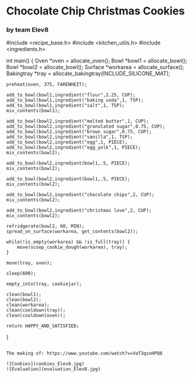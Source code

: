 # Chocolate Chip Christmas Cookies
### by team Elev8

#include <recipe_base.h>
#include <kitchen_utils.h>
#include <ingredients.h>

 

int main() {
    Oven *oven = allocate_oven();
    Bowl *bowl1 = allocate_bowl();
    Bowl *bowl2 = allocate_bowl();
    Surface *workarea = allocate_surface();
    Bakingtray *tray = allocate_bakingtray(INCLUDE_SILICONE_MAT);

    preheat(oven, 375, FARENHEIT);

    add_to_bowl(bowl1,ingredient("flour",2.25, CUP);
    add_to_bowl(bowl1,ingredient("baking soda",1, TSP);
    add_to_bowl(bowl1,ingredient("salt",1, TSP);
    mix_contents(bowl1);

    add_to_bowl(bowl2,ingredient("melted butter",1, CUP);
    add_to_bowl(bowl2,ingredient("granulated sugar",0.75, CUP);
    add_to_bowl(bowl2,ingredient("brown sugar",0.75, CUP);
    add_to_bowl(bowl2,ingredient("vanilla",1, TSP);
    add_to_bowl(bowl2,ingredient("egg",1, PIECE);
    add_to_bowl(bowl2,ingredient("egg_yolk",1, PIECE);
    mix_contents(bowl2);

    add_to_bowl(bowl2,ingredient(bowl1,.5, PIECE);
    mix_contents(bowl2);

    add_to_bowl(bowl2,ingredient(bowl1,.5, PIECE);
    mix_contents(bowl2);

    add_to_bowl(bowl2,ingredient("chocolate chips",2, CUP);
    mix_contents(bowl2);

    add_to_bowl(bowl2,ingredient("christmas love",2, CUP);
    mix_contents(bowl2);

    refridgerate(bowl2, 60, MIN);
	spread_on_surface(workarea, get_contents(bowl2));

    while(!is_empty(workarea) && !is_full(tray)) {
        move(scoop_cookie_dough(workarea), tray);
    }

    move(tray, oven);

    sleep(600);

    empty_into(tray, cookiejar); 

    clean(bowl1);
    clean(bowl2);
    clean(workarea);
    clean(cooldown(tray));
    clean(cooldown(oven));

    return HAPPY_AND_SATISFIED;
}
```

The making of: https://www.youtube.com/watch?v=VaT3qsoHPQ8

![Cookies](cookies_Elev8.jpg)
![Evaluation](evaluation_Elev8.jpg)
